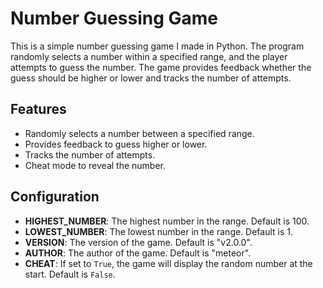 # Number Guessing Game

This is a simple number guessing game I made in Python. The program randomly selects a number within a specified range, and the player attempts to guess the number. The game provides feedback whether the guess should be higher or lower and tracks the number of attempts.

## Features

- Randomly selects a number between a specified range.
- Provides feedback to guess higher or lower.
- Tracks the number of attempts.
- Cheat mode to reveal the number.

## Configuration

- **HIGHEST_NUMBER**: The highest number in the range. Default is 100.
- **LOWEST_NUMBER**: The lowest number in the range. Default is 1.
- **VERSION**: The version of the game. Default is "v2.0.0".
- **AUTHOR**: The author of the game. Default is "meteor".
- **CHEAT**: If set to `True`, the game will display the random number at the start. Default is `False`.
